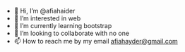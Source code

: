 - 👋 Hi, I’m @afiahaider
- 👀 I’m interested in web
- 🌱 I’m currently learning bootstrap 
- 💞️ I’m looking to collaborate with no one
- 📫 How to reach me by my email afiahayder@gmail.com 

<!---
afiahaider/afiahaider is a ✨ special ✨ repository because its `README.md` (this file) appears on your GitHub profile.
You can click the Preview link to take a look at your changes.
--->
